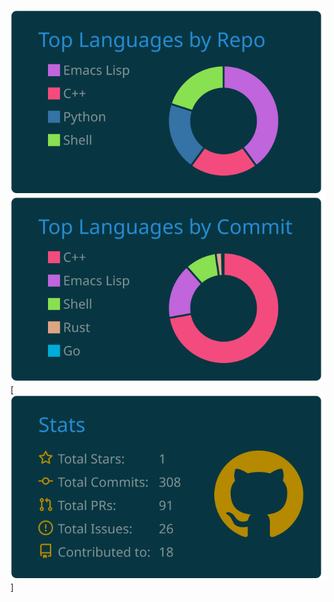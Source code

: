 [![](https://raw.githubusercontent.com/rkachach/rkachach/master/profile-summary-card-output/solarized_dark/1-repos-per-language.svg)](https://github.com/vn7n24fzkq/github-profile-summary-cards) [![](https://raw.githubusercontent.com/rkachach/rkachach/master/profile-summary-card-output/solarized_dark/2-most-commit-language.svg)](https://github.com/vn7n24fzkq/github-profile-summary-cards)
[![](https://raw.githubusercontent.com/rkachach/rkachach/master/profile-summary-card-output/solarized_dark/3-stats.svg)]
